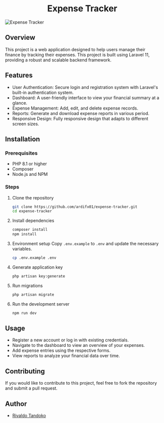 <h1 align="center">
Expense Tracker
</h1>

![Expense Tracker](public/images/preview/preview.jpeg "Expense Tracker")

## Overview

This project is a web application designed to help users manage their finance by tracking their expenses. This project is built using Laravel 11, providing a robust and scalable backend framework.

## Features

-   User Authentication: Secure login and registration system with Laravel's built-in authentication system.
-   Dashboard: A user-friendly interface to view your financial summary at a glance.
-   Expense Management: Add, edit, and delete expense records.
-   Reports: Generate and download expense reports in various period.
-   Responsive Design: Fully responsive design that adapts to different screen sizes.

## Installation

### Prerequisites

-   PHP 8.1 or higher
-   Composer
-   Node.js and NPM

### Steps

1. Clone the repository

    ```bash
    git clone https://github.com/ardifx01/expense-tracker.git
    cd expense-tracker
    ```

2. Install dependencies

    ```bash
    composer install
    npm install
    ```

3. Environment setup
   Copy `.env.example` to `.env` and update the necessary variables.

    ```bash
    cp .env.example .env
    ```

4. Generate application key

    ```bash
    php artisan key:generate
    ```

5. Run migrations

    ```bash
    php artisan migrate
    ```

6. Run the development server

    ```bash
    npm run dev
    ```

## Usage

-   Register a new account or log in with existing credentials.
-   Navigate to the dashboard to view an overview of your expenses.
-   Add expense entries using the respective forms.
-   View reports to analyze your financial data over time.

## Contributing

If you would like to contribute to this project, feel free to fork the repository and submit a pull request.

## Author

-   [Rivaldo Tandoko](https://github.com/rtrivaldo)

